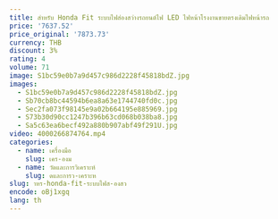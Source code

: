 ```yaml
---
title: สําหรับ Honda Fit ระบบไฟส่องสว่างรถยนต์ไฟ LED ไฟหน้าโรงงานขายตรงเดิมไฟหน้ารถ
price: '7637.52'
price_original: '7873.73'
currency: THB
discount: 3%
rating: 4
volume: 71
image: S1bc59e0b7a9d457c986d2228f45818bdZ.jpg
images:
  - S1bc59e0b7a9d457c986d2228f45818bdZ.jpg
  - Sb70cb8bc44594b6ea8a63e1744740fd0c.jpg
  - Sec2fa073f98145e9a02b664195e885969.jpg
  - S73b30d90cc1247b396b63cd068b038ba8.jpg
  - Sa5c63ea6becf492a880b907abf49f291U.jpg
video: 4000266874764.mp4
categories:
  - name: เครื่องมือ
    slug: เคร-องม
  - name: วัดและการวิเคราะห์
    slug: ดและการว-เคราะห
slug: าหร-honda-fit-ระบบไฟส-องสว
encode: oBj1xgq
lang: th
---
```

  